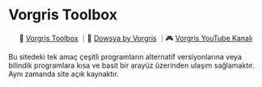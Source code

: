 # Vorgris Toolbox

<p align="center">
   🦉 <a href="https://vorgris.ix.tc/" target="_blank">Vorgris Toolbox</a>
  ｜📁 <a href="https://dowsya.ix.tc/" target="_blank">Dowsya by Vorgris</a>
  ｜🎮 <a href="https://www.youtube.com/@vorgris" target="_blank">Vorgris YouTube Kanalı</a>
</p>
Bu sitedeki tek amaç çeşitli programların alternatif versiyonlarına veya bilindik programlara kısa ve basit bir arayüz üzerinden ulaşım sağlamaktır.
Aynı zamanda site açık kaynaktır.
